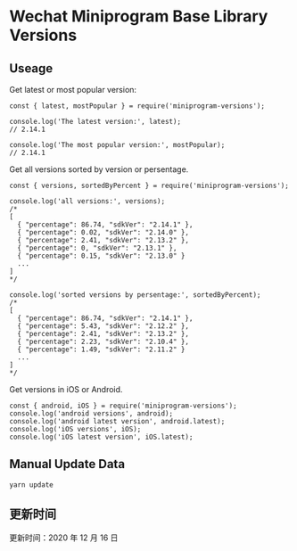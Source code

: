 
# Wechat Miniprogram Base Library Versions

## Useage

Get latest or most popular version:

```;
const { latest, mostPopular } = require('miniprogram-versions');

console.log('The latest version:', latest);
// 2.14.1

console.log('The most popular version:', mostPopular);
// 2.14.1

```

Get all versions sorted by version or persentage.

```
const { versions, sortedByPercent } = require('miniprogram-versions');

console.log('all versions:', versions);
/*
[
  { "percentage": 86.74, "sdkVer": "2.14.1" },
  { "percentage": 0.02, "sdkVer": "2.14.0" },
  { "percentage": 2.41, "sdkVer": "2.13.2" },
  { "percentage": 0, "sdkVer": "2.13.1" },
  { "percentage": 0.15, "sdkVer": "2.13.0" }
  ...
]
*/

console.log('sorted versions by persentage:', sortedByPercent);
/*
[
  { "percentage": 86.74, "sdkVer": "2.14.1" },
  { "percentage": 5.43, "sdkVer": "2.12.2" },
  { "percentage": 2.41, "sdkVer": "2.13.2" },
  { "percentage": 2.23, "sdkVer": "2.10.4" },
  { "percentage": 1.49, "sdkVer": "2.11.2" }
  ...
]
*/
```

Get versions in iOS or Android.

```
const { android, iOS } = require('miniprogram-versions');
console.log('android versions', android);
console.log('android latest version', android.latest);
console.log('iOS versions', iOS);
console.log('iOS latest version', iOS.latest);
```

## Manual Update Data

```
yarn update
```

## 更新时间

更新时间：2020 年 12 月 16 日
